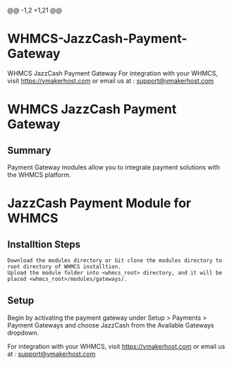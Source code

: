 @@ -1,2 +1,21 @@
# WHMCS-JazzCash-Payment-Gateway
WHMCS JazzCash Payment Gateway
For integration with your WHMCS, visit https://vmakerhost.com or email us at : support@vmakerhost.com

# WHMCS JazzCash Payment Gateway

## Summary

Payment Gateway modules allow you to integrate payment solutions with the WHMCS platform.

# JazzCash Payment Module for WHMCS

## Installtion Steps

    Download the modules directory or Git clone the modules directory to root directory of WHMCS installtion.
    Upload the module folder into <whmcs_root> directory, and it will be placed <whmcs_root>/modules/gateways/.

## Setup

Begin by activating the payment gateway under Setup > Payments > Payment Gateways and choose JazzCash from the Available Gateways dropdown.


For integration with your WHMCS, visit https://vmakerhost.com or email us at : support@vmakerhost.com
